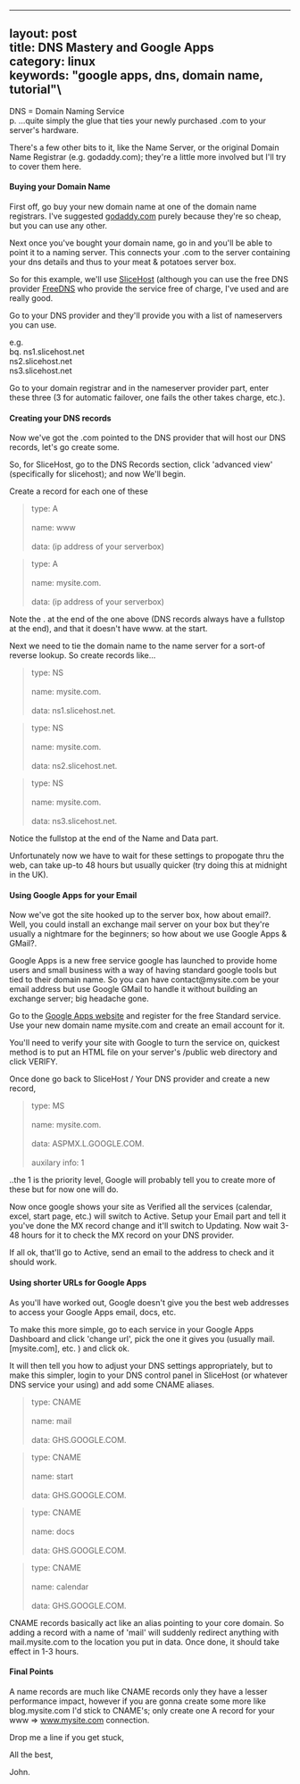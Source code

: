 ------------------------------------------------------------------------

layout: post\
title: DNS Mastery and Google Apps\
category: linux\
keywords: "google apps, dns, domain name, tutorial"\
----

DNS = Domain Naming Service\
p. ...quite simply the glue that ties your newly purchased .com to your
server's hardware.

There's a few other bits to it, like the Name Server, or the original
Domain Name Registrar (e.g. godaddy.com); they're a little more involved
but I'll try to cover them here.

#### Buying your Domain Name

First off, go buy your new domain name at one of the domain name
registrars. I've suggested [godaddy.com](http://www.godaddy.com) purely
because they're so cheap, but you can use any other.

Next once you've bought your domain name, go in and you'll be able to
point it to a naming server. This connects your .com to the server
containing your dns details and thus to your meat & potatoes server box.

So for this example, we'll use [SliceHost](http://www.slicehost.com)
(although you can use the free DNS provider
[FreeDNS](http://freedns.afraid.org/) who provide the service free of
charge, I've used and are really good.

Go to your DNS provider and they'll provide you with a list of
nameservers you can use.

e.g.\
bq. ns1.slicehost.net<br />ns2.slicehost.net<br />ns3.slicehost.net

Go to your domain registrar and in the nameserver provider part, enter
these three (3 for automatic failover, one fails the other takes charge,
etc.).

#### Creating your DNS records

Now we've got the .com pointed to the DNS provider that will host our
DNS records, let's go create some.

So, for SliceHost, go to the DNS Records section, click 'advanced view'
(specifically for slicehost); and now We'll begin.

Create a record for each one of these

> type: A\
> <br />name: www\
> <br />data: (ip address of your serverbox)

> type: A\
> <br />name: mysite.com.\
> <br />data: (ip address of your serverbox)

Note the . at the end of the one above (DNS records always have a
fullstop at the end), and that it doesn't have www. at the start.

Next we need to tie the domain name to the name server for a sort-of
reverse lookup. So create records like...

> type: NS\
> <br />name: mysite.com.\
> <br />data: ns1.slicehost.net.

> type: NS\
> <br />name: mysite.com.\
> <br />data: ns2.slicehost.net.

> type: NS\
> <br />name: mysite.com.\
> <br />data: ns3.slicehost.net.

Notice the fullstop at the end of the Name and Data part.

Unfortunately now we have to wait for these settings to propogate thru
the web, can take up-to 48 hours but usually quicker (try doing this at
midnight in the UK).

#### Using Google Apps for your Email

Now we've got the site hooked up to the server box, how about email?.
Well, you could install an exchange mail server on your box but they're
usually a nightmare for the beginners; so how about we use Google Apps &
GMail?.

Google Apps is a new free service google has launched to provide home
users and small business with a way of having standard google tools but
tied to their domain name. So you can have contact\@mysite.com be your
email address but use Google GMail to handle it without building an
exchange server; big headache gone.

Go to the [Google Apps website](http://www.google.com/a/) and register
for the free Standard service. Use your new domain name mysite.com and
create an email account for it.

You'll need to verify your site with Google to turn the service on,
quickest method is to put an HTML file on your server's /public web
directory and click VERIFY.

Once done go back to SliceHost / Your DNS provider and create a new
record,

> type: MS\
> <br />name: mysite.com.\
> <br />data: ASPMX.L.GOOGLE.COM.\
> <br />auxilary info: 1

..the 1 is the priority level, Google will probably tell you to create
more of these but for now one will do.

Now once google shows your site as Verified all the services (calendar,
excel, start page, etc.) will switch to Active. Setup your Email part
and tell it you've done the MX record change and it'll switch to
Updating. Now wait 3-48 hours for it to check the MX record on your DNS
provider.

If all ok, that'll go to Active, send an email to the address to check
and it should work.

#### Using shorter URLs for Google Apps

As you'll have worked out, Google doesn't give you the best web
addresses to access your Google Apps email, docs, etc.

To make this more simple, go to each service in your Google Apps
Dashboard and click 'change url', pick the one it gives you (usually
mail.\[mysite.com\], etc. ) and click ok.

It will then tell you how to adjust your DNS settings appropriately, but
to make this simpler, login to your DNS control panel in SliceHost (or
whatever DNS service your using) and add some CNAME aliases.

> type: CNAME\
> <br />name: mail\
> <br />data: GHS.GOOGLE.COM.

> type: CNAME\
> <br />name: start\
> <br />data: GHS.GOOGLE.COM.

> type: CNAME\
> <br />name: docs\
> <br />data: GHS.GOOGLE.COM.

> type: CNAME\
> <br />name: calendar\
> <br />data: GHS.GOOGLE.COM.

CNAME records basically act like an alias pointing to your core domain.
So adding a record with a name of 'mail' will suddenly redirect anything
with mail.mysite.com to the location you put in data. Once done, it
should take effect in 1-3 hours.

#### Final Points

A name records are much like CNAME records only they have a lesser
performance impact, however if you are gonna create some more like
blog.mysite.com I'd stick to CNAME's; only create one A record for your
www =\> www.mysite.com connection.

Drop me a line if you get stuck,

All the best,

John.
